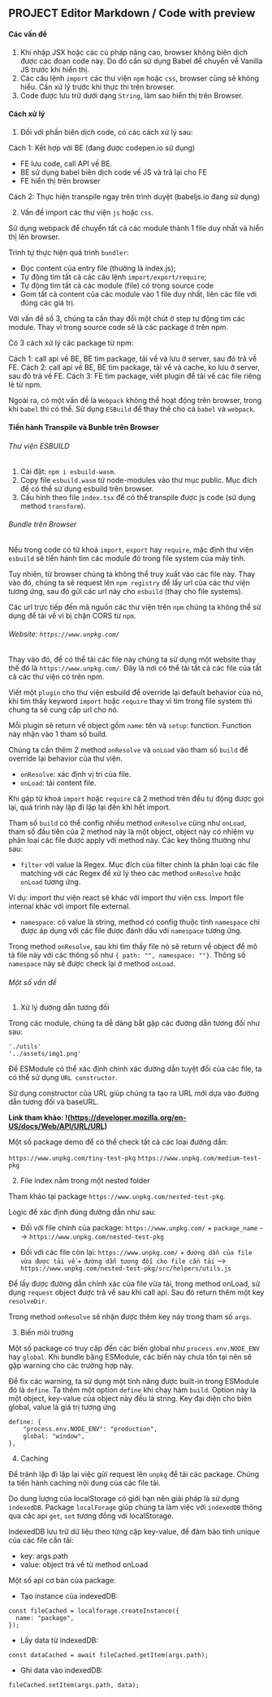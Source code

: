 ## PROJECT Editor Markdown / Code with preview

#### Các vấn đề

1. Khi nhập JSX hoặc các cú pháp nâng cao, browser không biên dịch được các đoạn code này. Do đó cần sử dụng Babel để chuyển về Vanilla JS trước khi hiển thị.
2. Các câu lệnh `import` các thư viện `npm` hoặc `css`, browser cũng sẽ không hiểu. Cần xử lý trước khi thực thi trên browser.
3. Code được lưu trữ dưới dạng `String`, làm sao hiển thị trên Browser.

#### Cách xử lý

1. Đối với phần biên dịch code, có các cách xử lý sau:

Cách 1: Kết hợp với BE (đang được codepen.io sử dụng)

- FE lưu code, call API về BE.
- BE sử dụng babel biên dịch code về JS và trả lại cho FE
- FE hiển thị trên browser

Cách 2: Thực hiện transpile ngay trên trình duyệt (babeljs.io đang sử dụng)

2. Vấn đề import các thư viện `js` hoặc `css`.

Sử dụng webpack để chuyển tất cả các module thành 1 file duy nhất và hiển thị lên browser.

Trình tự thực hiện quá trình `bundler`:

- Đọc content của entry file (thường là index.js);
- Tự động tìm tất cả các câu lệnh `import/export/require`;
- Tự động tìm tất cả các module (file) có trong source code
- Gom tất cả content của các module vào 1 file duy nhất, liên các file với đúng các giá trị.

Với vấn đề số 3, chúng ta cần thay đổi một chút ở step tự động tìm các module. Thay vì trong source code sẽ là các package ở trên npm.

Có 3 cách xử lý các package từ npm:

Cách 1: call api về BE, BE tìm package, tải về và lưu ở server, sau đó trả về FE.
Cách 2: call api về BE, BE tìm package, tải về và cache, ko lưu ở server, sau đó trả về FE.
Cách 3: FE tìm package, viết plugin để tải về các file riêng lẻ từ npm.

Ngoài ra, có một vấn đề là `Webpack` không thể hoạt động trên browser, trong khi `babel` thì có thể. Sử dụng `ESBuild` để thay thế cho cả `babel` và `webpack`.

#### Tiến hành Transpile và Bunble trên Browser

###### Thư viện ESBUILD

1. Cài đặt: `npm i esbuild-wasm`.
2. Copy file `esbuild.wasm` từ node-modules vào thư mục public. Mục đích để có thể sử dụng esbuild trên browser.
3. Cấu hình theo file `index.tsx` để có thể transpile được js code (sử dụng method `transform`).

###### Bundle trên Browser

Nếu trong code có từ khoá `import`, `export` hay `require`, mặc định thư viện `esbuild` sẽ tiến hành tìm các module đó trong file system của máy tính.

Tuy nhiên, từ browser chúng ta không thể truy xuất vào các file này. Thay vào đó, chúng ta sẽ request lên `npm registry` để lấy url của các thư viện tương ứng, sau đó gửi các url này cho `esbuild` (thay cho file systems).

Các url trực tiếp đến mã nguồn các thư viện trên `npm` chúng ta không thể sử dụng để tải về vì bị chặn CORS từ `npm`.

###### Website: `https://www.unpkg.com/`

Thay vào đó, để có thể tải các file này chúng ta sử dụng một website thay thế đó là `https://www.unpkg.com/`. Đây là nơi có thể tải tất cả các file của tất cả các thư viện có trên npm.

Viết một `plugin` cho thư viện esbuild để override lại default behavior của nó, khi tìm thấy keyword `import` hoặc `require` thay vì tìm trong file system thì chung ta sẽ cung cấp url cho nó.

Mỗi plugin sẽ return về object gồm `name`: tên và `setup`: function. Function này nhận vào 1 tham số build.

Chúng ta cần thêm 2 method `onResolve` và `onLoad` vào tham số `build` để override lại behavior của thư viện.

- `onResolve`: xác định vị trí của file.
- `onLoad`: tải content file.

Khi gặp từ khoá `import` hoặc `require` cả 2 method trên đều tự động được gọi lại, quá trình này lặp đi lặp lại đến khi hết import.

Tham số `build` có thể config nhiều method `onResolve` cũng như `onLoad`, tham số đầu tiên của 2 method này là một object, object này có nhiệm vụ phân loại các file được apply với method này. Các key thông thường như sau:

- `filter` với value là Regex. Mục đích của filter chính là phân loại các file matching với các Regex để xử lý theo các method `onResolve` hoặc `onLoad` tương ứng.

Ví dụ: import thư viện react sẽ khác với import thư viện css. Import file internal khác với import file external.

- `namespace`: có value là string, method có config thuộc tính `namespace` chỉ được áp dụng với các file được đánh dấu với `namespace` tương ứng.

Trong method `onResolve`, sau khi tìm thấy file nó sẽ return về object để mô tả file này với các thông số như `{ path: "", namespace: ""}`. Thông số `namespace` này sẽ được check lại ở method `onLoad`.

###### Một số vấn đề

1. Xử lý đường dẫn tương đối

Trong các module, chúng ta dễ dàng bắt gặp các đường dẫn tương đối như sau:

```
'./utils'
'../assets/img1.png'
```

Để ESModule có thể xác định chính xác đường dẫn tuyệt đối của các file, ta có thể sử dụng `URL constructor`.

Sử dụng constructor của URL giúp chúng ta tạo ra URL mới dựa vào đường dẫn tương đối và baseURL.

**Link tham khảo: !(https://developer.mozilla.org/en-US/docs/Web/API/URL/URL)**

Một số package demo để có thể check tất cả các loại đường dẫn:

`https://www.unpkg.com/tiny-test-pkg`
`https://www.unpkg.com/medium-test-pkg`

2. File index nằm trong một nested folder

Tham khảo tại package `https://www.unpkg.com/nested-test-pkg`.

Logic để xác định đúng đường dẫn như sau:

- Đối với file chính của package:
  `https://www.unpkg.com/` + `package_name` --> `https://www.unpkg.com/nested-test-pkg`

- Đối với các file còn lại:
  `https://www.unpkg.com/` + `đường dẫn của file vừa được tải về` + `đường dẫn tương đối cho file cần tải` --> `https://www.unpkg.com/nested-test-pkg/src/helpers/utils.js`

Để lấy được đường dẫn chính xác của file vừa tải, trong method onLoad, sử dụng `request` object được trả về sau khi call api. Sau đó return thêm một key `resolveDir`.

Trong method `onResolve` sẽ nhận được thêm key này trong tham số `args`.

3. Biến môi trường

Một số package có truy cập đến các biến global như `process.env.NODE_ENV` hay `global`. Khi bundle bằng ESModule, các biến này chưa tồn tại nên sẽ gặp warning cho các trường hợp này.

Để fix các warning, ta sử dụng một tính năng được built-in trong ESModule đó là `define`. Ta thêm một option `define` khi chạy hàm `build`. Option này là một object, key-value của object này đều là string. Key đại diện cho biến global, value là giá trị tương ứng

```
define: {
    "process.env.NODE_ENV": "production",
    global: "window",
},
```

4. Caching

Để tránh lặp đi lặp lại việc gửi request lên `unpkg` để tải các package. Chúng ta tiến hành caching nội dung của các file tải.

Do dung lượng của localStorage có giới hạn nên giải pháp là sử dụng `indexedDB`. Package `localForage` giúp chúng ta làm việc với `indexedDB` thông qua các api `get`, `set` tương đồng với localStorage.

IndexedDB lưu trữ dữ liệu theo từng cặp key-value, để đảm bảo tính unique của các file cần tải:

- key: args.path
- value: object trả về từ method onLoad

Một số api cơ bản của package:

- Tạo instance của indexedDB:

```
const fileCached = localforage.createInstance({
  name: "package",
});
```

- Lấy data từ indexedDB:

```
const dataCached = await fileCached.getItem(args.path);
```

- Ghi data vào indexedDB:

```
fileCached.setItem(args.path, data);
```
